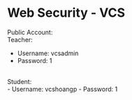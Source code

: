 # Web Security - VCS <br/>
Public Account: <br/>
Teacher: <br/>
- Username: vcsadmin
- Password: 1
<br/>
Student: <br/>
- Username: vcshoangp
- Password: 1
